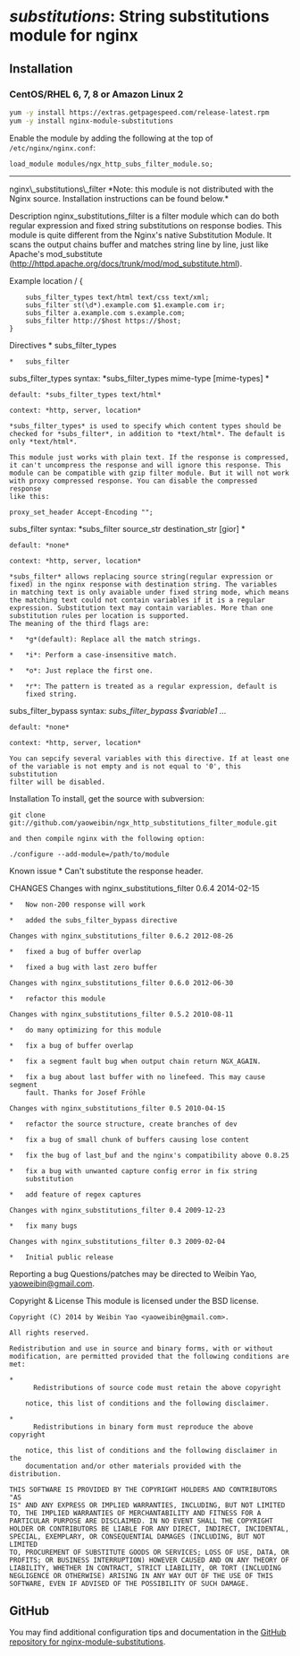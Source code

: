 # _substitutions_: String substitutions module for nginx


## Installation

### CentOS/RHEL 6, 7, 8 or Amazon Linux 2

```bash
yum -y install https://extras.getpagespeed.com/release-latest.rpm
yum -y install nginx-module-substitutions
```

Enable the module by adding the following at the top of `/etc/nginx/nginx.conf`:

    load_module modules/ngx_http_subs_filter_module.so;

<hr />
nginx\_substitutions\_filter *Note: this module is not distributed with
the Nginx source. Installation instructions can be found below.*

Description nginx\_substitutions\_filter is a filter module which can do
both regular expression and fixed string substitutions on response
bodies. This module is quite different from the Nginx's native
Substitution Module. It scans the output chains buffer and matches
string line by line, just like Apache's mod\_substitute
(<http://httpd.apache.org/docs/trunk/mod/mod_substitute.html>).

Example location / {

``` 
    subs_filter_types text/html text/css text/xml;
    subs_filter st(\d*).example.com $1.example.com ir;
    subs_filter a.example.com s.example.com;
    subs_filter http://$host https://$host;
}
```

Directives \* subs\_filter\_types

    *   subs_filter

subs\_filter\_types syntax: \*subs\_filter\_types mime-type
\[mime-types\] \*

    default: *subs_filter_types text/html*
    
    context: *http, server, location*
    
    *subs_filter_types* is used to specify which content types should be
    checked for *subs_filter*, in addition to *text/html*. The default is
    only *text/html*.
    
    This module just works with plain text. If the response is compressed,
    it can't uncompress the response and will ignore this response. This
    module can be compatible with gzip filter module. But it will not work
    with proxy compressed response. You can disable the compressed response
    like this:
    
    proxy_set_header Accept-Encoding "";

subs\_filter syntax: \*subs\_filter source\_str destination\_str
\[gior\] \*

    default: *none*
    
    context: *http, server, location*
    
    *subs_filter* allows replacing source string(regular expression or
    fixed) in the nginx response with destination string. The variables 
    in matching text is only avaiable under fixed string mode, which means 
    the matching text could not contain variables if it is a regular 
    expression. Substitution text may contain variables. More than one 
    substitution rules per location is supported. 
    The meaning of the third flags are:
    
    *   *g*(default): Replace all the match strings.
    
    *   *i*: Perform a case-insensitive match.
    
    *   *o*: Just replace the first one.
    
    *   *r*: The pattern is treated as a regular expression, default is
        fixed string.

subs\_filter\_bypass syntax: *subs\_filter\_bypass $variable1 ...*

    default: *none*
    
    context: *http, server, location*
    
    You can sepcify several variables with this directive. If at least one
    of the variable is not empty and is not equal to '0', this substitution
    filter will be disabled.

Installation To install, get the source with subversion:

    git clone
    git://github.com/yaoweibin/ngx_http_substitutions_filter_module.git
    
    and then compile nginx with the following option:
    
    ./configure --add-module=/path/to/module

Known issue \* Can't substitute the response header.

CHANGES Changes with nginx\_substitutions\_filter 0.6.4 2014-02-15

    *   Now non-200 response will work
    
    *   added the subs_filter_bypass directive
    
    Changes with nginx_substitutions_filter 0.6.2 2012-08-26
    
    *   fixed a bug of buffer overlap
    
    *   fixed a bug with last zero buffer
    
    Changes with nginx_substitutions_filter 0.6.0 2012-06-30
    
    *   refactor this module
    
    Changes with nginx_substitutions_filter 0.5.2 2010-08-11
    
    *   do many optimizing for this module
    
    *   fix a bug of buffer overlap
    
    *   fix a segment fault bug when output chain return NGX_AGAIN.
    
    *   fix a bug about last buffer with no linefeed. This may cause segment
        fault. Thanks for Josef Fröhle
    
    Changes with nginx_substitutions_filter 0.5 2010-04-15
    
    *   refactor the source structure, create branches of dev
    
    *   fix a bug of small chunk of buffers causing lose content
    
    *   fix the bug of last_buf and the nginx's compatibility above 0.8.25
    
    *   fix a bug with unwanted capture config error in fix string
        substitution
    
    *   add feature of regex captures
    
    Changes with nginx_substitutions_filter 0.4 2009-12-23
    
    *   fix many bugs
    
    Changes with nginx_substitutions_filter 0.3 2009-02-04
    
    *   Initial public release

Reporting a bug Questions/patches may be directed to Weibin Yao,
<yaoweibin@gmail.com>.

Copyright & License This module is licensed under the BSD license.

    Copyright (C) 2014 by Weibin Yao <yaoweibin@gmail.com>.
    
    All rights reserved.
    
    Redistribution and use in source and binary forms, with or without
    modification, are permitted provided that the following conditions are
    met:
    
    *
          Redistributions of source code must retain the above copyright
    
        notice, this list of conditions and the following disclaimer.
    
    *
          Redistributions in binary form must reproduce the above copyright
    
        notice, this list of conditions and the following disclaimer in the
        documentation and/or other materials provided with the distribution.
    
    THIS SOFTWARE IS PROVIDED BY THE COPYRIGHT HOLDERS AND CONTRIBUTORS "AS
    IS" AND ANY EXPRESS OR IMPLIED WARRANTIES, INCLUDING, BUT NOT LIMITED
    TO, THE IMPLIED WARRANTIES OF MERCHANTABILITY AND FITNESS FOR A
    PARTICULAR PURPOSE ARE DISCLAIMED. IN NO EVENT SHALL THE COPYRIGHT
    HOLDER OR CONTRIBUTORS BE LIABLE FOR ANY DIRECT, INDIRECT, INCIDENTAL,
    SPECIAL, EXEMPLARY, OR CONSEQUENTIAL DAMAGES (INCLUDING, BUT NOT LIMITED
    TO, PROCUREMENT OF SUBSTITUTE GOODS OR SERVICES; LOSS OF USE, DATA, OR
    PROFITS; OR BUSINESS INTERRUPTION) HOWEVER CAUSED AND ON ANY THEORY OF
    LIABILITY, WHETHER IN CONTRACT, STRICT LIABILITY, OR TORT (INCLUDING
    NEGLIGENCE OR OTHERWISE) ARISING IN ANY WAY OUT OF THE USE OF THIS
    SOFTWARE, EVEN IF ADVISED OF THE POSSIBILITY OF SUCH DAMAGE.

## GitHub

You may find additional configuration tips and documentation in the [GitHub repository for 
nginx-module-substitutions](https://github.com/dvershinin/ngx_http_substitutions_filter_module).
